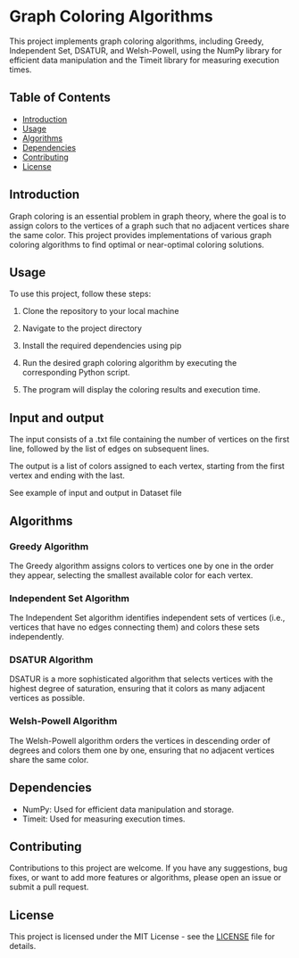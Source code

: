 # Graph Coloring Algorithms

This project implements graph coloring algorithms, including Greedy, Independent Set, DSATUR, and Welsh-Powell, using the NumPy library for efficient data manipulation and the Timeit library for measuring execution times.

## Table of Contents

- [Introduction](#introduction)
- [Usage](#usage)
- [Algorithms](#algorithms)
- [Dependencies](#dependencies)
- [Contributing](#contributing)
- [License](#license)

## Introduction

Graph coloring is an essential problem in graph theory, where the goal is to assign colors to the vertices of a graph such that no adjacent vertices share the same color. This project provides implementations of various graph coloring algorithms to find optimal or near-optimal coloring solutions.

## Usage

To use this project, follow these steps:

1. Clone the repository to your local machine

2. Navigate to the project directory

3. Install the required dependencies using pip

4. Run the desired graph coloring algorithm by executing the corresponding Python script. 

5. The program will display the coloring results and execution time.

## Input and output
The input consists of a .txt file containing the number of vertices on the first line, followed by the list of edges on subsequent lines.

The output is a list of colors assigned to each vertex, starting from the first vertex and ending with the last.

See example of input and output in Dataset file

## Algorithms

### Greedy Algorithm

The Greedy algorithm assigns colors to vertices one by one in the order they appear, selecting the smallest available color for each vertex.

### Independent Set Algorithm

The Independent Set algorithm identifies independent sets of vertices (i.e., vertices that have no edges connecting them) and colors these sets independently.

### DSATUR Algorithm

DSATUR is a more sophisticated algorithm that selects vertices with the highest degree of saturation, ensuring that it colors as many adjacent vertices as possible.

### Welsh-Powell Algorithm

The Welsh-Powell algorithm orders the vertices in descending order of degrees and colors them one by one, ensuring that no adjacent vertices share the same color.

## Dependencies

- NumPy: Used for efficient data manipulation and storage.
- Timeit: Used for measuring execution times.

## Contributing

Contributions to this project are welcome. If you have any suggestions, bug fixes, or want to add more features or algorithms, please open an issue or submit a pull request.

## License

This project is licensed under the MIT License - see the [LICENSE](LICENSE) file for details.
